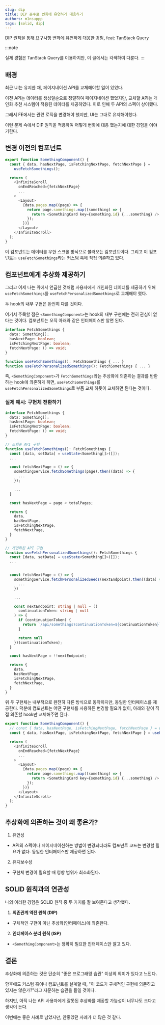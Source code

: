 ```yaml
---
slug: dip
title: DIP 준수로 변화에 유연하게 대응하기
authors: m1nsuppp
tags: [solid, dip]
---
```


DIP 원칙을 통해 요구사항 변화에 유연하게 대응한 경험, feat: TanStack Query

<!--truncate-->

:::note

실제 경험은 TanStack Query를 이용하지만, 이 글에서는 각색하여 다룬다.
:::

## 배경

최근 UI는 유지한 채, 페이지네이션 API를 교체해야할 일이 있었다.

이전 API는 데이터를 생성일순으로 정렬하여 페이지네이션 했었지만, 교체할 API는 개인화 추천 시스템이 적용된 데이터를 제공하였다. 이로 인해 두 API의 스펙이 상이했다.

그래서 FE에서는 관련 로직을 변경해야 했지만, UI는 그대로 유지해야했다.

이런 문제 속에서 DIP 원칙을 적용하여 어떻게 변화에 대응 했는지에 대한 경험을 이야기한다.

## 변경 이전의 컴포넌트

```typescript
export function SomethingComponent() {
  const { data, hasNextPage, isFetchingNextPage, fetchNextPage } =
    useFetchSomethings();

  return (
    <InfiniteScroll
      onEndReached={fetchNextPage}
      ...
    >
      <Layout>
        {data.pages.map((page) => {
          return page.somethings.map((something) => {
            return <SomethingCard key={something.id} {...something} />;
          });
        })}
      </Layout>
    </InfiniteScroll>
  );
}
```

이 컴포넌트는 데이터를 무한 스크롤 방식으로 불러오는 컴포넌트이다. 그리고 이 컴포넌트는 `useFetchSomethings`라는 커스텀 훅에 직접 의존하고 있다.

## 컴포넌트에게 추상화 제공하기

그리고 이제 나는 위에서 언급한 것처럼 사용자에게 개인화된 데이터를 제공하기 위해 `useFetchSomethings`를 `useFetchPersonalizedSomethings`로 교체해야 했다.

두 hook의 내부 구현은 완전히 다를 것이다.

여기서 주목할 점은 `<SomethingComponent>`는 hook의 내부 구현에는 전혀 관심이 없다는 것이다. 컴포넌트는 오직 아래와 같은 인터페이스만 알면 된다.

```typescript
interface FetchSomethings {
  data: Something[];
  hasNextPage: boolean;
  isFetchingNextPage: boolean;
  fetchNextPage: () => void;
}

function useFetchSomethings(): FetchSomethings { ... }
function useFetchPersonalizedSomethings(): FetchSomethings { ... }
```

즉, `<SomethingComponent>`가 `FetchSomethings`라는 추상화에 의존하는 결과를 반환하는 hook에 의존하게 하면, `useFetchSomethings`를 `useFetchPersonalizedSomethings`로 부품 교체 하듯이 교체하면 된다는 것이다.

### 실제 예시: 구현체 전환하기

```typescript
interface FetchSomethings {
  data: Something[];
  hasNextPage: boolean;
  isFetchingNextPage: boolean;
  fetchNextPage: () => void;
}

// 조회순 API 구현
function useFetchSomethings(): FetchSomethings {
  const [data, setData] = useState<Something[]>([]);
  ...

  const fetchNextPage = () => {
    somethingService.fetchSomethings(page).then((data) => {
      ...
    });

    ...
  }

  const hasNextPage = page < totalPages;

  return {
    data,
    hasNextPage,
    isFetchingNextPage,
    fetchNextPage,
  }
}

// 개인화된 API 구현
function useFetchPersonalizedSomethings(): FetchSomethings {
  const [data, setData] = useState<Something[]>([]);
  ...


  const fetchNextPage = () => {
    somethingService.fetchPersonalizedSeeds(nextEndpoint).then((data) => {
      ...
    })

    ...

    const nextEndpoint: string | null = ((
      continuationToken: string | null
    ) => {
      if (continuationToken) {
        return `/api/somethings?continuationToken=${continuationToken}`
      }

      return null
    })(continuationToken);
  }

  const hasNextPage = !!nextEndpoint;

  return {
    data,
    hasNextPage,
    isFetchingNextPage,
    fetchNextPage,
  }
}
```

위 두 구현체는 내부적으로 완전히 다른 방식으로 동작하지만, 동일한 인터페이스를 제공한다. 덕분에 컴포넌트는 어떤 구현체를 사용하든 변경할 필요가 없이, 아래와 같이 직접 의존할 hook만 교체해주면 된다.

```typescript
export function SomethingComponent() {
  // const { data, hasNextPage, isFetchingNextPage, fetchNextPage } = useFetchSomethings();
  const { data, hasNextPage, isFetchingNextPage, fetchNextPage } = useFetchPersonalizedSomethings();

  return (
    <InfiniteScroll
      onEndReached={fetchNextPage}
      ...
    >
      <Layout>
        {data.pages.map((page) => {
          return page.somethings.map((something) => {
            return <SomethingCard key={something.id} {...something} />;
          });
        })}
      </Layout>
    </InfiniteScroll>
  );
}
```

## 추상화에 의존하는 것이 왜 좋은가?

1. 유연성

- API의 스펙이나 페이지네이션하는 방법이 변경되더라도 컴포넌트 코드는 변경할 필요가 없다. 동일한 인터페이스만 제공하면 된다.

2. 유지보수성

- 구현체 변경이 필요할 때 영향 범위가 최소화된다.

## SOLID 원칙과의 연관성

나의 이러한 경험은 SOLID 원칙 중 두 가지를 잘 보여준다고 생각했다.

1. **의존관계 역전 원칙 (DIP)**

- 구체적인 구현이 아닌 추상화(인터페이스)에 의존한다.

2. **인터페이스 분리 원칙 (ISP)**

- `<SomethingComponent>`는 정확히 필요한 인터페이스만 알고 있다.

## 결론

추상화에 의존하는 것은 단순히 "좋은 프로그래밍 습관" 이상의 의미가 있다고 느낀다.

향후에도 커스텀 훅이나 컴포넌트를 설계할 때, "이 코드가 구체적인 구현에 의존하고 있지는 않은가?"라고 자문하는 습관을 들일 것이다.

하지만, 아직 나는 API 사용자에게 잘못된 추상화를 제공할 가능성이 너무나도 크다고 생각이 든다.

이번에는 좋은 사례로 남았지만, 안좋았던 사례가 더 많은 것 같다.
